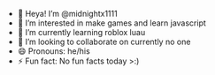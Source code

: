 - 👋 Heya! I’m @midnightx1111
- 👀 I’m interested in make games and learn javascript
- 🌱 I’m currently learning roblox luau
- 💞️ I’m looking to collaborate on currently no one
- 😄 Pronouns: he/his
- ⚡ Fun fact: No fun facts today >:)
